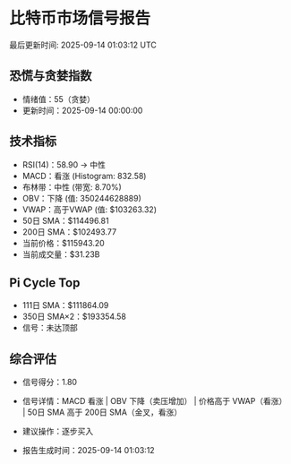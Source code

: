 # 比特币市场信号报告

最后更新时间: 2025-09-14 01:03:12 UTC

## 恐慌与贪婪指数
- 情绪值：55（贪婪）
- 更新时间：2025-09-14 00:00:00

## 技术指标
- RSI(14)：58.90 → 中性
- MACD：看涨 (Histogram: 832.58)
- 布林带：中性 (带宽: 8.70%)
- OBV：下降 (值: 350244628889)
- VWAP：高于VWAP (值: $103263.32)
- 50日 SMA：$114496.81
- 200日 SMA：$102493.77
- 当前价格：$115943.20
- 当前成交量：$31.23B

## Pi Cycle Top
- 111日 SMA：$111864.09
- 350日 SMA×2：$193354.58
- 信号：未达顶部

## 综合评估
- 信号得分：1.80
- 信号详情：MACD 看涨 | OBV 下降（卖压增加） | 价格高于 VWAP（看涨） | 50日 SMA 高于 200日 SMA（金叉，看涨）
- 建议操作：逐步买入

- 报告生成时间：2025-09-14 01:03:12